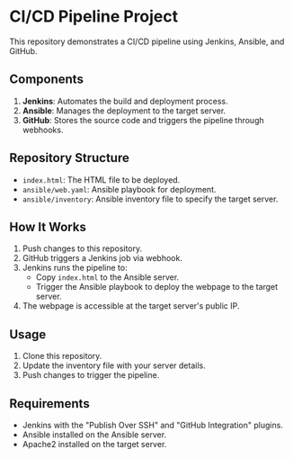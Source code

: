 # CI/CD Pipeline Project

This repository demonstrates a CI/CD pipeline using Jenkins, Ansible, and GitHub.

## Components
1. **Jenkins**: Automates the build and deployment process.
2. **Ansible**: Manages the deployment to the target server.
3. **GitHub**: Stores the source code and triggers the pipeline through webhooks.

## Repository Structure
- `index.html`: The HTML file to be deployed.
- `ansible/web.yaml`: Ansible playbook for deployment.
- `ansible/inventory`: Ansible inventory file to specify the target server.

## How It Works
1. Push changes to this repository.
2. GitHub triggers a Jenkins job via webhook.
3. Jenkins runs the pipeline to:
   - Copy `index.html` to the Ansible server.
   - Trigger the Ansible playbook to deploy the webpage to the target server.
4. The webpage is accessible at the target server's public IP.

## Usage
1. Clone this repository.
2. Update the inventory file with your server details.
3. Push changes to trigger the pipeline.

## Requirements
- Jenkins with the "Publish Over SSH" and "GitHub Integration" plugins.
- Ansible installed on the Ansible server.
- Apache2 installed on the target server.


